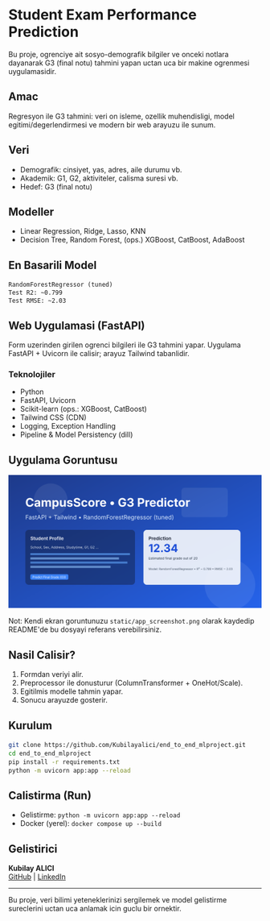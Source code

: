 # Student Exam Performance Prediction

Bu proje, ogrenciye ait sosyo-demografik bilgiler ve onceki notlara dayanarak G3 (final notu) tahmini yapan uctan uca bir makine ogrenmesi uygulamasidir.

## Amac

Regresyon ile G3 tahmini: veri on isleme, ozellik muhendisligi, model egitimi/degerlendirmesi ve modern bir web arayuzu ile sunum.

## Veri

- Demografik: cinsiyet, yas, adres, aile durumu vb.
- Akademik: G1, G2, aktiviteler, calisma suresi vb.
- Hedef: G3 (final notu)

## Modeller

- Linear Regression, Ridge, Lasso, KNN
- Decision Tree, Random Forest, (ops.) XGBoost, CatBoost, AdaBoost

## En Basarili Model

```
RandomForestRegressor (tuned)
Test R2: ~0.799
Test RMSE: ~2.03
```

## Web Uygulamasi (FastAPI)

Form uzerinden girilen ogrenci bilgileri ile G3 tahmini yapar. Uygulama FastAPI + Uvicorn ile calisir; arayuz Tailwind tabanlidir.

### Teknolojiler

- Python
- FastAPI, Uvicorn
- Scikit-learn (ops.: XGBoost, CatBoost)
- Tailwind CSS (CDN)
- Logging, Exception Handling
- Pipeline & Model Persistency (dill)

## Uygulama Goruntusu

![App Screenshot](static/app_screenshot.svg)

Not: Kendi ekran goruntunuzu `static/app_screenshot.png` olarak kaydedip README'de bu dosyayi referans verebilirsiniz.

## Nasil Calisir?

1. Formdan veriyi alir.
2. Preprocessor ile donusturur (ColumnTransformer + OneHot/Scale).
3. Egitilmis modelle tahmin yapar.
4. Sonucu arayuzde gosterir.

## Kurulum

```bash
git clone https://github.com/Kubilayalici/end_to_end_mlproject.git
cd end_to_end_mlproject
pip install -r requirements.txt
python -m uvicorn app:app --reload
```

## Calistirma (Run)

- Gelistirme: `python -m uvicorn app:app --reload`
- Docker (yerel): `docker compose up --build`

## Gelistirici

**Kubilay ALICI**  
[GitHub](https://github.com/Kubilayalici) | [LinkedIn](https://www.linkedin.com/in/kubilay-alici-8822a21b9/)

---

Bu proje, veri bilimi yeteneklerinizi sergilemek ve model gelistirme sureclerini uctan uca anlamak icin guclu bir ornektir.

